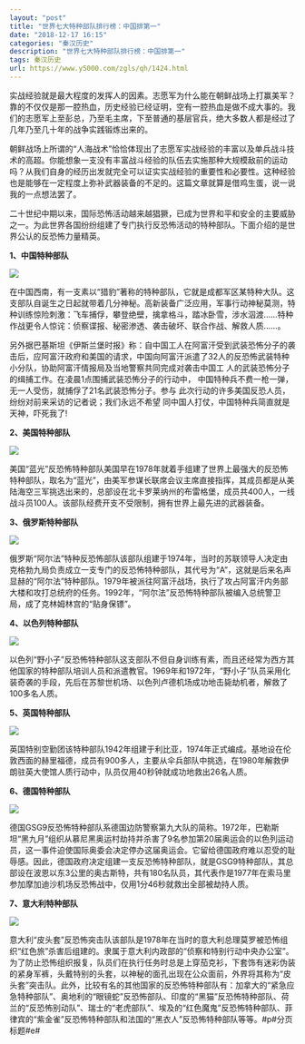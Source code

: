 ```yaml
---
layout: "post"
title: "世界七大特种部队排行榜：中国排第一"
date: "2018-12-17 16:15"
categories: "秦汉历史"
description: "世界七大特种部队排行榜：中国排第一"
tags: 秦汉历史
url: https://www.y5000.com/zgls/qh/1424.html
---
```






实战经验就是最大程度的发挥人的因素。志愿军为什么能在朝鲜战场上打赢美军？靠的不仅仅是那一腔热血，历史经验已经证明，空有一腔热血是做不成大事的。我们的志愿军上至彭总，乃至毛主席，下至普通的基层官兵，绝大多数人都是经过了几年乃至几十年的战争实践锻炼出来的。

朝鲜战场上所谓的“人海战术”恰恰体现出了志愿军实战经验的丰富以及单兵战斗技术的高超。你能想象一支没有丰富战斗经验的队伍去实施那种大规模敌前的运动吗？从我们自身的经历出发就完全可以证实实战经验的重要性和必要性。这种经验也是能够在一定程度上弥补武器装备的不足的。这篇文章就算是借鸡生蛋，说一说我的一点想法罢了。

二十世纪中期以来，国际恐怖活动越来越猖獗，已成为世界和平和安全的主要威胁之一。为此世界各国纷纷组建了专门执行反恐怖活动的特种部队。下面介绍的是世界公认的反恐怖力量精英。

**1、中国特种部队**  

**![](https://img.y5000.com/uploads/allimg/130703/2-130F3231414427.jpg)**

在中国西南，有一支素以“猎豹”著称的特种部队，它就是成都军区某特种大队。这支部队自诞生之日起就带着几分神秘。高新装备广泛应用，军事行动神秘莫测，特种训练惊险刺激：飞车捕俘，攀登绝壁，擒拿格斗，踏冰卧雪，涉水泅渡……特种作战更令人惊诧：侦察谍报、秘密渗透、袭击破坏、联合作战、解救人质……。

另外据巴基斯坦《伊斯兰堡时报》称：自中国工人在阿富汗受到武装恐怖分子的袭击后，应阿富汗政府和美国的请求，中国向阿富汗派遣了32人的反恐怖武装特种小分队，协助阿富汗情报局及当地警察共同完成对袭击中国工
人的武装恐怖分子的缉捕工作。在凌晨1点围捕武装恐怖分子的行动中， 中国特种兵不费一枪一弹，无一人受伤，就捕俘了21名武装恐怖分子。参与
此次行动的许多美国反恐人员，纷纷对前来采访的记者说；我们永远不希望 同中国人打仗，中国特种兵简直就是天神，吓死我了!

  
**2、美国特种部队**  

**![](https://img.y5000.com/uploads/allimg/130703/2-130F3231456261.jpg)**

美国“蓝光”反恐怖特种部队美国早在1978年就着手组建了世界上最强大的反恐怖特种部队，取名为“蓝光”，由美军参谋长联席会议主席直接指挥，其成员都是从美陆海空三军挑选出来的，总部设在北卡罗莱纳州的布雷格堡，成员共400人，一线战斗员100人。该部队经费开支不受限制，拥有世界上最先进的武器装备。

**3、俄罗斯特种部队**  

**![](https://img.y5000.com/uploads/allimg/130703/2-130F323152Kc.jpg)**

俄罗斯“阿尔法”特种反恐怖部队该部队组建于1974年，当时的苏联领导人决定由克格勃九局负责成立一支专门的反恐怖特种部队，其代号为“A”，这就是后来名声显赫的“阿尔法”特种部队。1979年被派往阿富汗战场，执行了攻占阿富汗内务部大楼和攻打总统府的任务。1992年，“阿尔法”反恐怖特种部队被编入总统警卫局，成了克林姆林宫的“贴身保镖”。

**4、以色列特种部队**  

**![](https://img.y5000.com/uploads/allimg/130703/2-130F323160TC.jpg)**

以色列“野小子”反恐怖特种部队这支部队不但自身训练有素，而且还经常为西方其他国家的特种部队培训人员和派遣教官。1969年和1972年，“野小子”队员采用化装奇袭的手段，先后在苏黎世机场、以色列卢德机场成功地击毙劫机者，解救了100多名人质。

**5、英国特种部队**  

**![](https://img.y5000.com/uploads/allimg/130703/2-130F3231F11b.jpg)**

英国特别空勤团该特种部队1942年组建于利比亚，1974年正式编成。基地设在伦敦西面的赫里福德，成员有900多人，主要从伞兵部队中挑选，在1980年解救伊朗驻英大使馆人质行动中，队员仅用40秒钟就成功地救出26名人质。

**6、德国特种部队**  

**![](https://img.y5000.com/uploads/allimg/130703/2-130F3231H3Q8.jpg)**

德国GSG9反恐怖特种部队系德国边防警察第九大队的简称。1972年，巴勒斯坦“黑九月”组织从慕尼黑奥运村劫持并杀害了9名参加第20届奥运会的以色列运动员，这一事件迫使国际奥委会决定停办这届奥运会。它留给德国政府难以忍受的耻辱感。因此，德国政府决定组建一支反恐怖特种部队，就是GSG9特种部队，其总部设在波恩以东3公里的奥古斯特，共有180名队员，其代表作是1977年在索马里参加摩加迪沙机场反恐怖战中，仅用1分46秒就救出全部被劫持人质。

**7、意大利特种部队**  

**![](https://img.y5000.com/uploads/allimg/130703/2-130F3231K2T6.jpg)**

意大利“皮头套”反恐怖突击队该部队是1978年在当时的意大利总理莫罗被恐怖组织“红色旅”杀害后组建的。隶属于意大利内政部的“侦察和特别行动中央办公室”。为了防止恐怖组织报复，队员们在执行任务时总是上穿茄克衫，下套饰有迷彩伪装的紧身军裤，头戴特别的头套，以神秘的面孔出现在公众面前，外界将其称为“皮头套”突击队。此外，比较有名的其他国家的反恐怖特种部队有：加拿大的“紧急应急特种部队”、奥地利的“眼镜蛇”反恐怖部队、印度的“黑猫”反恐怖特种部队、荷兰的“反恐怖别动队”、瑞士的“老虎部队”、埃及的“红色魔鬼”反恐怖特种部队、菲律宾的“紫金雀”反恐怖特种部队和法国的“黑衣人”反恐怖特种部队等等。#p#分页标题#e#
